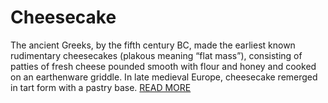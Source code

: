 # Cheesecake
The ancient Greeks, by the fifth century BC, made the earliest known rudimentary cheesecakes (plakous meaning “flat mass”), consisting of patties of fresh cheese pounded smooth with flour and honey and cooked on an earthenware griddle. In late medieval Europe, cheesecake remerged in tart form with a pastry base.
[READ MORE](https://www.thekitchn.com/how-to-make-perfect-cheesecake-recipe-cooking-lessons-from-the-kitchen-110760)
